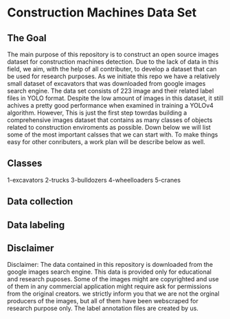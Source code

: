 # Construction Machines Data Set
## The Goal
The main purpose of this repository is to construct an open source images dataset for construction machines detection. Due to the lack of data in this field, we aim, with the help of all contributer, to develop a dataset that can be used for research purposes.  As we initiate this repo we have a relatively small dataset of excavators that was downloaded from google images search engine. The data set consists of 223 image and their related label files in YOLO format. Despite the low amount of images in this dataset, it still achives a pretty good performance when examined in training a YOLOv4 algorithm. However, This is just the first step towrdas building a comprehensive images dataset that contains as many classes of objects related to construction enviroments as possible. Down below we will list some of the most important calsses that we can start with. To make things easy for other conributers, a work plan will be describe below as well. 

## Classes 
1-excavators
2-trucks
3-bulldozers 
4-wheelloaders
5-cranes


## Data collection 

## Data labeling 


## Disclaimer 
Disclaimer: 
The data contained in this repository is downloaded from the google images search engine. This data is provided only for educational and research puposes. Some of the images might are copyrighted and use of them in any commercial application might require ask for permissions from the original creators. we strictly inform you that we are not the orginal producers of the images, but all of them have been webscraped for research purpose only. The label annotation files are created by us. 


